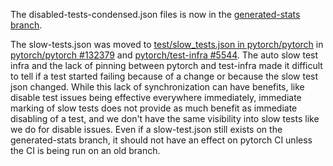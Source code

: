 The disabled-tests-condensed.json files is now in the [generated-stats branch](https://github.com/pytorch/test-infra/tree/generated-stats/stats).

The slow-tests.json was moved to [test/slow_tests.json in pytorch/pytorch](https://github.com/pytorch/pytorch/blob/9d5c85c499fc03e774fd8173de73ee939ae0bed8/test/slow_tests.json#L1) in [pytorch/pytorch #132379](https://github.com/pytorch/pytorch/pull/132379) and [pytorch/test-infra #5544](https://github.com/pytorch/test-infra/pull/5544). The auto slow test infra and the lack of pinning between pytorch and test-infra made it difficult to tell if a test started failing because of a change or because the slow test json changed. While this lack of synchronization can have benefits, like disable test issues being effective everywhere immediately, immediate marking of slow tests does not provide as much benefit as immediate disabling of a test, and we don't have the same visibility into slow tests like we do for disable issues. Even if a slow-test.json still exists on the generated-stats branch, it should not have an effect on pytorch CI unless the CI is being run on an old branch.

